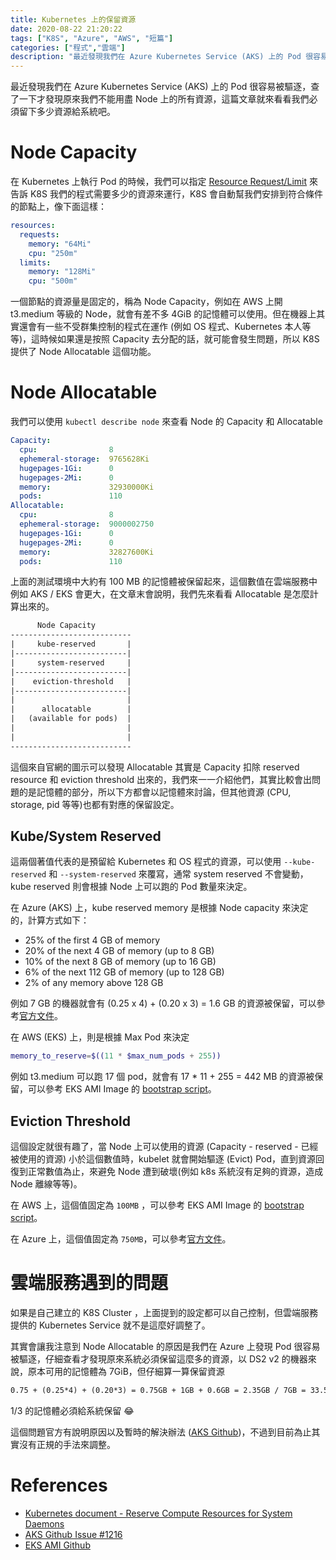 ```yaml
---
title: Kubernetes 上的保留資源
date: 2020-08-22 21:20:22
tags: ["K8S", "Azure", "AWS", "短篇"]
categories: ["程式","雲端"]
description: "最近發現我們在 Azure Kubernetes Service (AKS) 上的 Pod 很容易被驅逐，查了一下才發現原來我們不能用盡 Node 上的所有資源，這篇文章就來看看我們必須留下多少資源給系統吧。"
---
```


最近發現我們在 Azure Kubernetes Service (AKS) 上的 Pod 很容易被驅逐，查了一下才發現原來我們不能用盡 Node 上的所有資源，這篇文章就來看看我們必須留下多少資源給系統吧。

# Node Capacity

在 Kubernetes 上執行 Pod 的時候，我們可以指定 [Resource Request/Limit](https://kubernetes.io/docs/concepts/configuration/manage-resources-containers/) 來告訴 K8S 我們的程式需要多少的資源來運行，K8S 會自動幫我們安排到符合條件的節點上，像下面這樣：

```yaml
resources:
  requests:
    memory: "64Mi"
    cpu: "250m"
  limits:
    memory: "128Mi"
    cpu: "500m"
```

一個節點的資源量是固定的，稱為 Node Capacity，例如在 AWS 上開 t3.medium 等級的 Node，就會有差不多 4GiB 的記憶體可以使用。但在機器上其實還會有一些不受群集控制的程式在運作 (例如 OS 程式、Kubernetes 本人等等)，這時候如果還是按照 Capacity 去分配的話，就可能會發生問題，所以 K8S 提供了 Node Allocatable 這個功能。

# Node Allocatable 

我們可以使用 `kubectl describe node` 來查看 Node 的 Capacity 和 Allocatable

```yaml
Capacity:
  cpu:                8
  ephemeral-storage:  9765628Ki
  hugepages-1Gi:      0
  hugepages-2Mi:      0
  memory:             32930000Ki
  pods:               110
Allocatable:
  cpu:                8
  ephemeral-storage:  9000002750
  hugepages-1Gi:      0
  hugepages-2Mi:      0
  memory:             32827600Ki
  pods:               110
```

上面的測試環境中大約有 100 MB 的記憶體被保留起來，這個數值在雲端服務中例如 AKS / EKS  會更大，在文章末會說明，我們先來看看 Allocatable 是怎麼計算出來的。

```txt
	  Node Capacity
---------------------------
|     kube-reserved       |
|-------------------------|
|     system-reserved     |
|-------------------------|
|    eviction-threshold   |
|-------------------------|
|                         |
|      allocatable        |
|   (available for pods)  |
|                         |
|                         |
---------------------------
```

這個來自官網的圖示可以發現 Allocatable 其實是 Capacity 扣除 reserved resource 和 eviction threshold 出來的，我們來一一介紹他們，其實比較會出問題的是記憶體的部分，所以下方都會以記憶體來討論，但其他資源 (CPU, storage, pid 等等)也都有對應的保留設定。

## Kube/System Reserved

這兩個著值代表的是預留給 Kubernetes 和 OS 程式的資源，可以使用 `--kube-reserved` 和 `--system-reserved` 來覆寫，通常 system reserved 不會變動，kube reserved 則會根據 Node 上可以跑的 Pod 數量來決定。

在 Azure (AKS) 上，kube reserved memory 是根據 Node capacity 來決定的，計算方式如下：

- 25% of the first 4 GB of memory
- 20% of the next 4 GB of memory (up to 8 GB)
- 10% of the next 8 GB of memory (up to 16 GB)
- 6% of the next 112 GB of memory (up to 128 GB)
- 2% of any memory above 128 GB

例如 7 GB 的機器就會有 (0.25 x 4) + (0.20 x 3) = 1.6 GB 的資源被保留，可以參考[官方文件](https://docs.microsoft.com/en-us/azure/aks/concepts-clusters-workloads#resource-reservations)。

在 AWS (EKS) 上，則是根據 Max Pod 來決定

```sh
memory_to_reserve=$((11 * $max_num_pods + 255))
```

例如 t3.medium 可以跑 17 個 pod，就會有 17 * 11 + 255 = 442 MB 的資源被保留，可以參考 EKS AMI Image 的 [bootstrap script](https://github.com/awslabs/amazon-eks-ami/blob/v20200723/files/bootstrap.sh#L167)。

## Eviction Threshold

這個設定就很有趣了，當 Node 上可以使用的資源 (Capacity - reserved - 已經被使用的資源) 小於這個數值時，kubelet 就會開始驅逐 (Evict) Pod，直到資源回復到正常數值為止，來避免 Node 遭到破壞(例如 k8s 系統沒有足夠的資源，造成 Node 離線等等)。

在 AWS 上，這個值固定為 `100MB` ，可以參考 EKS AMI Image 的 [bootstrap script](https://github.com/awslabs/amazon-eks-ami/blob/v20200723/files/bootstrap.sh#L301)。

在 Azure 上，這個值固定為 `750MB`，可以參考[官方文件](https://docs.microsoft.com/en-us/azure/aks/concepts-clusters-workloads#resource-reservations)。



# 雲端服務遇到的問題

如果是自己建立的 K8S Cluster ，上面提到的設定都可以自己控制，但雲端服務提供的 Kubernetes Service 就不是這麼好調整了。

其實會讓我注意到 Node Allocatable 的原因是我們在 Azure 上發現 Pod 很容易被驅逐，仔細查看才發現原來系統必須保留這麼多的資源，以 DS2 v2 的機器來說，原本可用的記憶體為 7GiB，但仔細算一算保留資源

```txt
0.75 + (0.25*4) + (0.20*3) = 0.75GB + 1GB + 0.6GB = 2.35GB / 7GB = 33.57% reserved
```

1/3 的記憶體必須給系統保留 😂

這個問題官方有說明原因以及暫時的解決辦法 ([AKS Github](https://github.com/Azure/AKS/issues/1216))，不過到目前為止其實沒有正規的手法來調整。

# References
- [Kubernetes document - Reserve Compute Resources for System Daemons](https://kubernetes.io/docs/tasks/administer-cluster/reserve-compute-resources/)
- [AKS Github Issue #1216](https://github.com/Azure/AKS/issues/1216)
- [EKS AMI Github](https://github.com/awslabs/amazon-eks-ami/)

